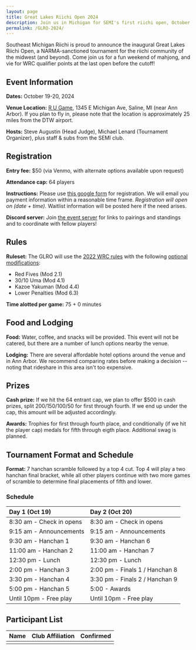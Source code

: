 ```yaml
---
layout: page
title: Great Lakes Riichi Open 2024
description: Join us in Michigan for SEMI's first riichi open, October 19-20th!
permalink: /GLRO-2024/
---
```

Southeast Michigan Riichi is proud to announce the inaugural Great Lakes Riichi Open, a NARMA-sanctioned tournament for the riichi community of the midwest (and beyond). 
Come join us for a fun weekend of mahjong, and vie for WRC qualifier points at the last open before the cutoff!

## Event Information

**Dates:** October 19-20, 2024

**Venue Location:** [R U Game](https://maps.app.goo.gl/pTERNhArqHQgK8qVA), 1345 E Michigan Ave, Saline, MI (near Ann Arbor).
If you plan to fly in, please note that the location is approximately 25 miles from the DTW airport.

**Hosts:** Steve Augustin (Head Judge), Michael Lenard (Tournament Organizer), plus staff & subs from the SEMI club.

## Registration

**Entry fee:** $50 (via Venmo, with alternate options available upon request)

**Attendance cap:** 64 players

**Instructions:** Please use [this google form]() for registration. We will email you payment information within a reasonable time frame.
_Registration will open on (date + time)._ Waitlist information will be posted here if the need arises.

**Discord server:** Join [the event server]() for links to pairings and standings and to coordinate with fellow players!

## Rules

**Ruleset:** The GLRO will use the [2022 WRC rules](https://ooyamaneko.net/download/mahjong/riichi/WRC_Rules_2022_(2022-07-08)_en.pdf) with the following [optional modifications](https://ooyamaneko.net/download/mahjong/riichi/WRC_Rules_2022_-_Optional_Rules_en.pdf):
- Red Fives (Mod 2.1)
- 30/10 Uma (Mod 4.1)
- Kazoe Yakuman (Mod 4.4)
- Lower Penalties (Mod 6.3)

**Time alotted per game:** 75 + 0 minutes

## Food and Lodging

**Food:** Water, coffee, and snacks will be provided. This event will not be catered, but there are a number of lunch options nearby the venue.

**Lodging:** There are several affordable hotel options around the venue and in Ann Arbor. We recommend comparing rates before making a decision -- noting that rideshare in this area isn't too expensive.

## Prizes

**Cash prize:** If we hit the 64 entrant cap, we plan to offer $500 in cash prizes, split 200/150/100/50 for first through fourth. If we end up under the cap, this amount will be adjusted accordingly.

**Awards:** Trophies for first through fourth place, and conditionally (if we hit the player cap) medals for fifth through eigth place. Additional swag is planned.

## Tournament Format and Schedule

**Format:** 7 hanchan scramble followed by a top 4 cut. Top 4 will play a two hanchan final bracket, while all other players continue with two more games of scramble to determine final placements of fifth and lower.

### Schedule

| Day 1 (Oct 19)                | Day 2 (Oct 20)                |
| :---------------------------- | :---------------------------- |
| 8:30 am - Check in opens      | 8:30 am - Check in opens      |
| 9:15 am - Announcements       | 9:15 am - Announcements       |
| 9:30 am - Hanchan 1           | 9:30 am - Hanchan 6           |
| 11:00 am - Hanchan 2          | 11:00 am - Hanchan 7          |
| 12:30 pm - Lunch              | 12:30 pm - Lunch              |
| 2:00 pm - Hanchan 3           | 2:00 pm - Finals 1 / Hanchan 8|
| 3:30 pm - Hanchan 4           | 3:30 pm - Finals 2 / Hanchan 9|
| 5:00 pm - Hanchan 5           | 5:00 - Awards                 |
| Until 10pm - Free play        | Until 10pm - Free play        |

## Participant List

| Name | Club Affiliation | Confirmed |
| ----- | ----- | ----- |
|||
